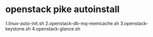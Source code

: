 # openstack pike autoinstall
1.linux-auto-init.sh
2.openstack-db-mq-memcache.sh
3.openstack-keystone.sh
4.openstack-glance.sh

